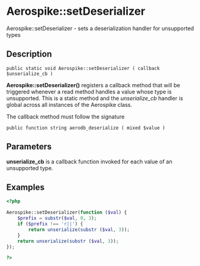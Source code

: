 
# Aerospike::setDeserializer

Aerospike::setDeserializer - sets a deserialization handler for unsupported types

## Description

```
public static void Aerospike::setDeserializer ( callback $unserialize_cb )
```

**Aerospike::setDeserializer()** registers a callback method that will be triggered
whenever a read method handles a value whose type is unsupported.
This is a static method and the *unserialize_cb* handler is global across all
instances of the Aerospike class.

The callback method must follow the signature
```
public function string aerodb_deserialize ( mixed $value )
```

## Parameters

**unserialize_cb** is a callback function invoked for each value of an unsupported type.

## Examples

```php
<?php

Aerospike::setDeserializer(function ($val) {
    $prefix = substr($val, 0, 3);
    if ($prefix !== 'r||') {
        return unserialize(substr ($val, 3));
    }
    return unserialize(substr ($val, 3));
});

?>
```
